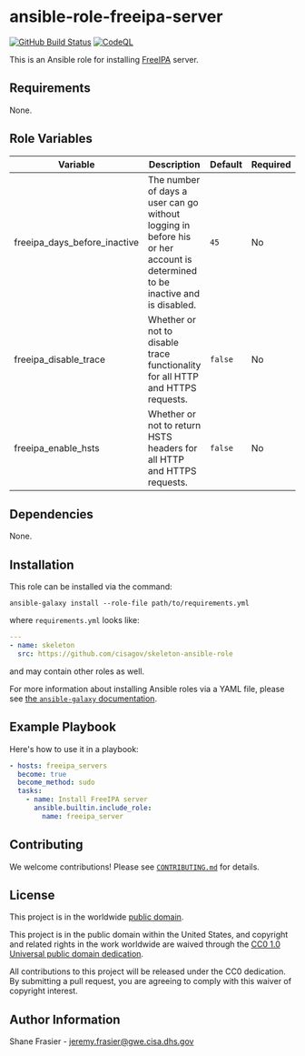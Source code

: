 # ansible-role-freeipa-server #

[![GitHub Build Status](https://github.com/cisagov/ansible-role-freeipa-server/workflows/build/badge.svg)](https://github.com/cisagov/ansible-role-freeipa-server/actions)
[![CodeQL](https://github.com/cisagov/ansible-role-freeipa-server/workflows/CodeQL/badge.svg)](https://github.com/cisagov/ansible-role-freeipa-server/actions/workflows/codeql-analysis.yml)

This is an Ansible role for installing
[FreeIPA](https://www.freeipa.org) server.

## Requirements ##

None.

## Role Variables ##

| Variable | Description | Default | Required |
|----------|-------------|---------|----------|
| freeipa_days_before_inactive | The number of days a user can go without logging in before his or her account is determined to be inactive and is disabled. | `45` | No |
| freeipa_disable_trace | Whether or not to disable trace functionality for all HTTP and HTTPS requests. | `false` | No |
| freeipa_enable_hsts | Whether or not to return HSTS headers for all HTTP and HTTPS requests. | `false` | No |

## Dependencies ##

None.

## Installation ##

This role can be installed via the command:

```console
ansible-galaxy install --role-file path/to/requirements.yml
```

where `requirements.yml` looks like:

```yaml
---
- name: skeleton
  src: https://github.com/cisagov/skeleton-ansible-role
```

and may contain other roles as well.

For more information about installing Ansible roles via a YAML file,
please see [the `ansible-galaxy`
documentation](https://docs.ansible.com/ansible/latest/galaxy/user_guide.html#installing-multiple-roles-from-a-file).

## Example Playbook ##

Here's how to use it in a playbook:

```yaml
- hosts: freeipa_servers
  become: true
  become_method: sudo
  tasks:
    - name: Install FreeIPA server
      ansible.builtin.include_role:
        name: freeipa_server
```

## Contributing ##

We welcome contributions!  Please see [`CONTRIBUTING.md`](CONTRIBUTING.md) for
details.

## License ##

This project is in the worldwide [public domain](LICENSE).

This project is in the public domain within the United States, and
copyright and related rights in the work worldwide are waived through
the [CC0 1.0 Universal public domain
dedication](https://creativecommons.org/publicdomain/zero/1.0/).

All contributions to this project will be released under the CC0
dedication. By submitting a pull request, you are agreeing to comply
with this waiver of copyright interest.

## Author Information ##

Shane Frasier - <jeremy.frasier@gwe.cisa.dhs.gov>
